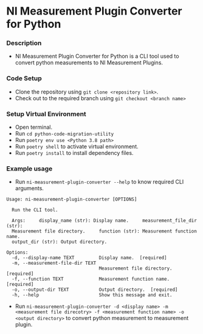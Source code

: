 # NI Measurement Plugin Converter for Python

### Description

- NI Measurement Plugin Converter for Python is a CLI tool used to convert python measurements to NI Measurement Plugins.

### Code Setup

- Clone the repository using `git clone <repository link>`.
- Check out to the required branch using `git checkout <branch name>`

### Setup Virtual Environment

- Open terminal.
- Run `cd python-code-migration-utility`
- Run `poetry env use <Python 3.8 path>`
- Run `poetry shell` to activate virtual environment.
- Run `poetry install` to install dependency files.

### Example usage

- Run `ni-measurement-plugin-converter --help` to know required CLI arguments.
```
Usage: ni-measurement-plugin-converter [OPTIONS]

  Run the CLI tool.

  Args:     display_name (str): Display name.     measurement_file_dir (str):
  Measurement file directory.     function (str): Measurement function name.
  output_dir (str): Output directory.

Options:
  -d, --display-name TEXT         Display name.  [required]
  -m, --measurement-file-dir TEXT
                                  Measurement file directory.  [required]
  -f, --function TEXT             Measurement function name.  [required]
  -o, --output-dir TEXT           Output directory.  [required]
  -h, --help                      Show this message and exit.
```
- Run `ni-measurement-plugin-converter -d <display name> -m <measurement file direcotry> -f <measurement function name> -o <output directory>` to convert python measurement to measurement plugin.
